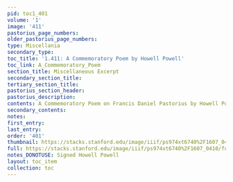 ```yaml
---
pid: toc1_401
volume: '1'
image: '411'
pastorius_page_numbers: 
older_pastorius_page_numbers: 
type: Miscellania
secondary_type: 
toc_title: '1.411: A Commemoratory Poem by Howell Powell'
toc_link: A_Commemoratory_Poem
section_title: Miscellaneous Excerpt
secondary_section_title: 
tertiary_section_title: 
pastorius_section_header: 
pastorius_description: 
contents: A Commemoratory Poem on Francis Daniel Pastorius by Howell Powell
secondary_contents: 
notes: 
first_entry: 
last_entry: 
order: '401'
thumbnail: https://stacks.stanford.edu/image/iiif/ps974xt6740%2F1607_0410/full/100,/0/default.jpg
full: https://stacks.stanford.edu/image/iiif/ps974xt6740%2F1607_0410/full/full/0/default.jpg
notes_DONOTUSE: Signed Howell Powell
layout: toc_item
collection: toc
---
```


